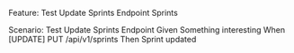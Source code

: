 Feature: Test Update Sprints Endpoint
  Sprints

  Scenario: Test Update Sprints Endpoint
    Given Something interesting
    When [UPDATE] PUT /api/v1/sprints
    Then Sprint updated